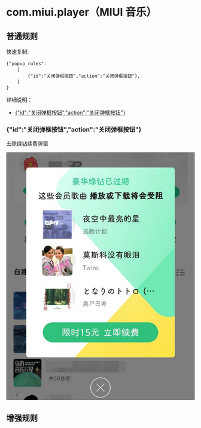 # com.miui.player（MIUI 音乐）

## 普通规则

快速复制:
```
{"popup_rules":
    [
        {"id":"关闭弹框按钮","action":"关闭弹框按钮"},
    ]
}
```
详细说明：
- [{"id":"关闭弹框按钮","action":"关闭弹框按钮"}](#id关闭弹框按钮action关闭弹框按钮)

### {"id":"关闭弹框按钮","action":"关闭弹框按钮"}
去除绿钻续费弹窗

![](./assets/绿钻续费弹窗.jpg)

## 增强规则
